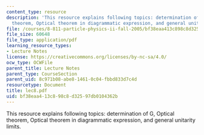```yaml
---
content_type: resource
description: 'This resource explains following topics: determination of G, Optical
  theorem, Optical theorem in diagrammatic expression, and general unitarity limits.'
file: /courses/8-811-particle-physics-ii-fall-2005/bf38eaa413c898c8d32597db0104362b_lec8.pdf
file_size: 60648
file_type: application/pdf
learning_resource_types:
- Lecture Notes
license: https://creativecommons.org/licenses/by-nc-sa/4.0/
ocw_type: OCWFile
parent_title: Lecture Notes
parent_type: CourseSection
parent_uid: 8c971b08-abe8-1461-0c04-fbbd833d7c4d
resourcetype: Document
title: lec8.pdf
uid: bf38eaa4-13c8-98c8-d325-97db0104362b
---
```

This resource explains following topics: determination of G, Optical theorem, Optical theorem in diagrammatic expression, and general unitarity limits.